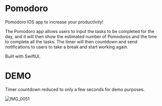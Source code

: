 # Pomodoro
Pomodoro IOS app to increase your productivity!

The Pomodoro app allows users to input the tasks to be completed for the day, and it will then show the estimated number of Pomodoros and the time to complete all the tasks. The timer will then countdown and send notifications to users to take a break and start working again.

Built with SwiftUI.

# DEMO
Timer countdown reduced to only a few seconds for demo purposes.

![IMG_0051](https://user-images.githubusercontent.com/16421050/108672366-e9fae480-751c-11eb-9b74-86416dea3d06.GIF)
